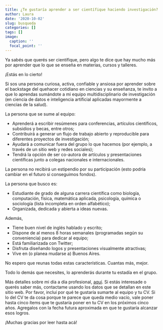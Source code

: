 ```yaml
---
title: ¿Te gustaría aprender a ser científique haciendo investigación?
author: Laura
date: '2020-10-02'
slug: busqueda
categories: []
tags: []
image:
  caption: ''
  focal_point: ''
---
```


Ya sabés que querés ser científique, pero algo te dice que hay mucho más por aprender que lo que se enseña en materias, cursos y talleres. 

¡Estás en lo cierto! 

Si sos una persona curiosa, activa, confiable y ansiosa por aprender sobre el backstage del quehacer cotidiano en ciencias y su enseñanza, te invito a que lo aprendas sumándote a mi equipo multidisciplinario de investigación (en ciencia de datos e inteligencia artificial aplicadas mayormente a ciencias de la salud).

La persona que se sume al equipo:

* Aprenderá a escribir resúmenes para conferencias, artículos científicos, subsidios y becas, entre otros;
* Contribuirá a generar un flujo de trabajo abierto y reproducible para diferentes proyectos de investigación;
* Ayudará a comunicar fuera del grupo lo que hacemos (por ejemplo, a través de un sitio web y redes sociales);
* Tendrá la opción de ser co-autora de artículos y presentaciones científicas junto a colegas nacionales e internacionales.

La persona no recibirá un estipendio por su participación (esto podría cambiar en el futuro si conseguimos fondos).

La persona que busco es:

* Estudiante de grado de alguna carrera científica como biología, computación, física, matemática aplicada, psicología, química o sociología (lista incompleta en orden alfabético);
* Organizada, dedicada y abierta a ideas nuevas.

Además,

* Tiene buen nivel de inglés hablado y escrito;
* Dispone de al menos 8 horas semanales (programadas según su conveniencia) para dedicar al equipo;
* Está familiarizada con Twitter;
* Disfruta diseñando logos y presentaciones visualmente atractivas;
* Vive en (o planea mudarse a) Buenos Aires.

No espero que reunas todas estas características. Cuantas más, mejor.

Todo lo demás que necesites, lo aprenderás durante tu estadía en el grupo.

Más detalles sobre mi día a día profesional, [aquí](http://lacion.rbind.io/post/about-me-and-current-projects/). Si estás interesade o querés saber más, contactame usando los datos que se detallan en este sitio web. Por favor, incluí por qué te gustaría sumarte al equipo y tu CV. Si lo del CV te da cosa porque te parece que queda medio vacío, vale poner hasta cinco ítems que te gustaría poner en tu CV en los próximos cinco años. Agregalos con la fecha futura aproximada en que te gustaría alcanzar esos logros.

¡Muchas gracias por leer hasta acá!